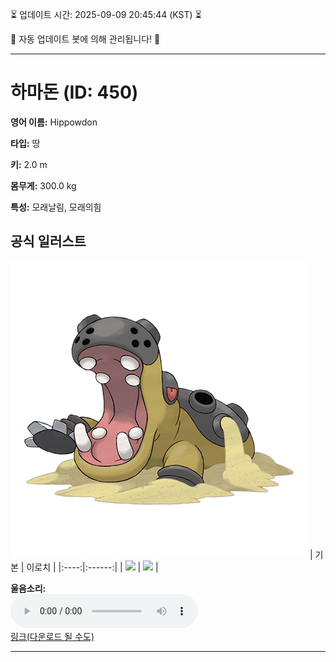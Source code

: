 
⏳ 업데이트 시간: 2025-09-09 20:45:44 (KST) ⏳

🤖 자동 업데이트 봇에 의해 관리됩니다! 🤖

---

# 하마돈 (ID: 450)
**영어 이름:** Hippowdon

**타입:** 땅

**키:** 2.0 m

**몸무게:** 300.0 kg

**특성:** 모래날림, 모래의힘

## 공식 일러스트
![](https://raw.githubusercontent.com/PokeAPI/sprites/master/sprites/pokemon/other/official-artwork/450.png)
| 기본 | 이로치 |
|:----:|:------:|
| <img src="http://play.pokemonshowdown.com/sprites/ani/hippowdon.gif" width="200"> | <img src="http://play.pokemonshowdown.com/sprites/ani-shiny/hippowdon.gif" width="200"> |

**울음소리:**<br><audio controls src="https://raw.githubusercontent.com/PokeAPI/cries/main/cries/pokemon/latest/450.ogg"></audio><br> [링크(다운로드 될 수도)](https://raw.githubusercontent.com/PokeAPI/cries/main/cries/pokemon/latest/450.ogg)


---
